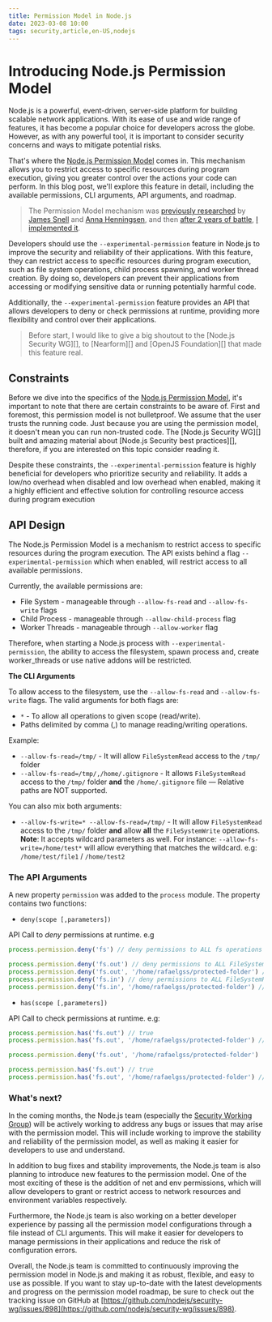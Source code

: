 ```yaml
---
title: Permission Model in Node.js
date: 2023-03-08 10:00
tags: security,article,en-US,nodejs
---
```


# Introducing Node.js Permission Model

Node.js is a powerful, event-driven, server-side platform for building scalable network applications.
With its ease of use and wide range of features, it has become a popular choice for developers across the globe.
However, as with any powerful tool, it is important to consider security concerns and ways to mitigate potential risks.

That's where the [Node.js Permission Model][] comes in.
This mechanism allows you to restrict access to specific resources during program execution, giving you greater control
over the actions your code can perform. In this blog post, we'll explore this feature in detail, including the available
permissions, CLI arguments, API arguments, and roadmap.

> The Permission Model mechanism was [previously researched][] by [James Snell][] and [Anna Henningsen][], and then [after 2 years of battle][issue],
[I implemented it][pr].

Developers should use the `--experimental-permission` feature in Node.js to improve the security and reliability of their
applications. With this feature, they can restrict access to specific resources during program execution, such as
file system operations, child process spawning, and worker thread creation. By doing so, developers can prevent their
applications from accessing or modifying sensitive data or running potentially harmful code.

Additionally, the `--experimental-permission` feature provides an API that allows developers to deny or check permissions
at runtime, providing more flexibility and control over their applications.

> Before start, I would like to give a big shoutout to the [Node.js Security WG][], to [Nearform][] and
[OpenJS Foundation][] that made this feature real.

## Constraints

Before we dive into the specifics of the [Node.js Permission Model][], it's important to note that there are certain
constraints to be aware of. First and foremost, this permission model is not bulletproof.
We assume that the user trusts the running code. Just because you are using the permission model, it doesn't mean you can
run non-trusted code. The [Node.js Security WG][] built and amazing material about [Node.js Security best practices][],
therefore, if you are interested on this topic consider reading it.

Despite these constraints, the `--experimental-permission` feature is highly beneficial for developers who prioritize
security and reliability. It adds a low/no overhead when disabled and low overhead when enabled,
making it a highly efficient and effective solution for controlling resource access during program execution

## API Design

The Node.js Permission Model is a mechanism to restrict access to specific resources during the program execution.
The API exists behind a flag `--experimental-permission` which when enabled, will restrict access to all available permissions.

Currently, the available permissions are:

* File System - manageable through `--allow-fs-read` and `--allow-fs-write` flags
* Child Process - manageable through `--allow-child-process` flag
* Worker Threads - manageable through `--allow-worker` flag

Therefore, when starting a Node.js process with `--experimental-permission`, the ability to access the filesystem,
spawn process and, create worker\_threads or use native addons will be restricted.

**The CLI Arguments**

To allow access to the filesystem, use the `--allow-fs-read` and `--allow-fs-write` flags.
The valid arguments for both flags are:

* `*` - To allow all operations to given scope (read/write).
* Paths delimited by comma (,) to manage reading/writing operations.

Example:

- `--allow-fs-read=/tmp/` - It will allow `FileSystemRead` access to the `/tmp/` folder
- `--allow-fs-read=/tmp/,/home/.gitignore` - It allows `FileSystemRead` access to the `/tmp/` folder **and** the `/home/.gitignore` file — Relative paths are NOT supported.

You can also mix both arguments:

- `--allow-fs-write=* --allow-fs-read=/tmp/` - It will allow `FileSystemRead` access to the `/tmp/` folder **and** allow **all** the `FileSystemWrite` operations.
**Note**: It accepts wildcard parameters as well. For instance: `--allow-fs-write=/home/test*` will allow everything that matches the wildcard. e.g: `/home/test/file1` / `/home/test2`

### The API Arguments

A new property `permission` was added to the `process` module. The property contains two functions:

- `deny(scope [,parameters])`

API Call to *deny* permissions at runtime. e.g

```jsx
process.permission.deny('fs') // deny permissions to ALL fs operations

process.permission.deny('fs.out') // deny permissions to ALL FileSystemWrite operations
process.permission.deny('fs.out', '/home/rafaelgss/protected-folder') // deny FileSystemWrite permissions to the protected-folder
process.permission.deny('fs.in') // deny permissions to ALL FileSystemRead operations
process.permission.deny('fs.in', '/home/rafaelgss/protected-folder') // deny FileSystemRead permissions to the protected-folder
```

- `has(scope [,parameters])`

API Call to check permissions at runtime. e.g:

```jsx
process.permission.has('fs.out') // true
process.permission.has('fs.out', '/home/rafaelgss/protected-folder') // true

process.permission.deny('fs.out', '/home/rafaelgss/protected-folder')

process.permission.has('fs.out') // true
process.permission.has('fs.out', '/home/rafaelgss/protected-folder') // false
```

### What's next?

In the coming months, the Node.js team (especially the [Security Working Group][]) will be actively working to address any bugs
or issues that may arise with the permission model. This will include working to improve the stability and
reliability of the permission model, as well as making it easier for developers to use and understand.

In addition to bug fixes and stability improvements, the Node.js team is also planning to introduce new features
to the permission model. One of the most exciting of these is the addition of net and env permissions, which will allow
developers to grant or restrict access to network resources and environment variables respectively.

Furthermore, the Node.js team is also working on a better developer experience by passing all the permission model
configurations through a file instead of CLI arguments. This will make it easier for developers to manage permissions in
their applications and reduce the risk of configuration errors.

Overall, the Node.js team is committed to continuously improving the permission model in Node.js and making it as robust,
flexible, and easy to use as possible. If you want to stay up-to-date with the latest developments and progress on the
permission model roadmap, be sure to check out the tracking issue on GitHub at
[https://github.com/nodejs/security-wg/issues/898](https://github.com/nodejs/security-wg/issues/898).

[Node.js Permission Model]: https://nodejs.org/api/permissions.html#permission-model
[previously researched]: https://www.nearform.com/blog/adding-a-permission-system-to-node-js/
[James Snell]: https://github.com/jasnell
[Anna Henningsen]: https://github.com/addaleax
[pr]: https://github.com/nodejs/node/pull/44004
[issue]: https://github.com/nodejs/security-wg/issues/791
[Security Working Group]: https://github.com/nodejs/security-wg
